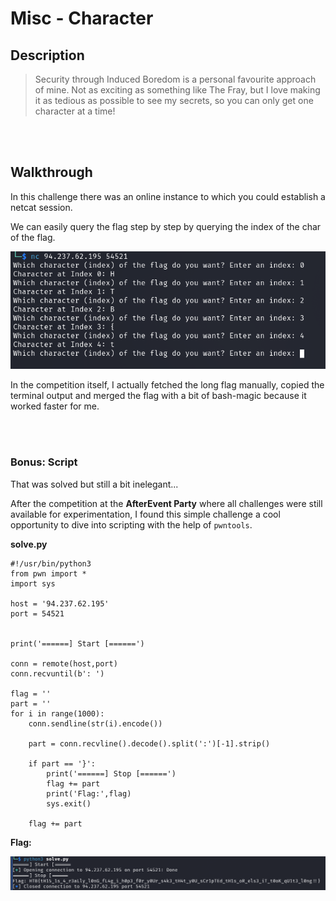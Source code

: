 # Misc - Character

## Description
> Security through Induced Boredom is a personal favourite approach of mine. Not as exciting as something like The Fray, but I love making it as tedious as possible to see my secrets, so you can only get one character at a time!

<br>
<br>

## Walkthrough

In this challenge there was an online instance to which you could establish a netcat session.

We can easily query the flag step by step by querying the index of the char of the flag.

![Screenshot0](./screenshots/0.png)

In the competition itself, I actually fetched the long flag manually, copied the terminal output and merged the flag with a bit of bash-magic because it worked faster for me.

<br>
<br>

### Bonus: Script

That was solved but still a bit inelegant...

After the competition at the __AfterEvent Party__ where all challenges were still available for experimentation, I found this simple challenge a cool opportunity to dive into scripting with the help of `pwntools`.

__solve.py__

```python3
#!/usr/bin/python3
from pwn import *
import sys

host = '94.237.62.195'
port = 54521


print('======] Start [======')

conn = remote(host,port)
conn.recvuntil(b': ')

flag = ''
part = ''
for i in range(1000):
    conn.sendline(str(i).encode())

    part = conn.recvline().decode().split(':')[-1].strip()

    if part == '}':
        print('======] Stop [======')
        flag += part
        print('Flag:',flag)
        sys.exit()

    flag += part

```

__Flag:__

![Screenshot1](./screenshots/1.png)






